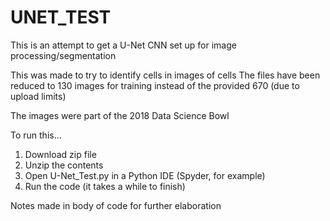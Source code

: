 # UNET_TEST
This is an attempt to get a U-Net CNN set up for image processing/segmentation

This was made to try to identify cells in images of cells
The files have been reduced to 130 images for training instead of the provided 670 (due to upload limits)

The images were part of the 2018 Data Science Bowl

To run this...
1. Download zip file
2. Unzip the contents
3. Open U-Net_Test.py in a Python IDE (Spyder, for example)
4. Run the code (it takes a while to finish) 

Notes made in body of code for further elaboration
